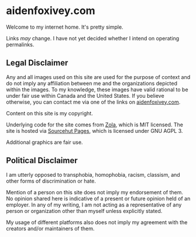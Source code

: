 # aidenfoxivey.com

Welcome to my internet home. It's pretty simple.

Links *may* change. I have not yet decided whether I intend on operating
permalinks.

## Legal Disclaimer

Any and all images used on this site are used for the purpose of context and do
not imply any affiliation between me and the organizations depicted within the
images. To my knowledge, these images have valid rational to be under fair use
within Canada and the United States. If you believe otherwise, you can contact
me via one of the links on [aidenfoxivey.com](https://aidenfoxivey.com).

Content on this site is my copyright.

Underlying code for the site comes from [Zola](https://www.getzola.org/), which
is MIT licensed. The site is hosted via [Sourcehut Pages](https://srht.site/),
which is licensed under GNU AGPL 3.

Additional graphics are fair use.

## Political Disclaimer

I am utterly opposed to transphobia, homophobia, racism, classism, and other
forms of discrimination or hate.

Mention of a person on this site does not imply my endorsement of them. No
opinion shared here is indicative of a present or future opinion held of an
employer. In any of my writing, I am not acting as a representative of any
person or organization other than myself unless explicitly stated.

My usage of different platforms also does not imply my agreement with the
creators and/or maintainers of them.
